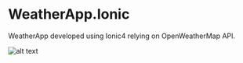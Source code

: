 # WeatherApp.Ionic

WeatherApp developed using Ionic4 relying on OpenWeatherMap API. 

![alt text](https://mega.nz/file/0IVGkIAb#Z8csavtDYc2h-MG4bZSNP3o7WixCzU3VC0V2p1F171o)
